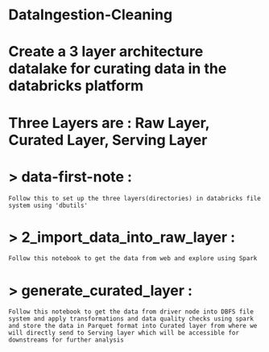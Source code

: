 # DataIngestion-Cleaning

# Create a 3 layer architecture datalake for curating data in the databricks platform

# Three Layers are : Raw Layer, Curated Layer, Serving Layer

# > data-first-note : 
    Follow this to set up the three layers(directories) in databricks file system using 'dbutils'

# > 2_import_data_into_raw_layer :
    Follow this notebook to get the data from web and explore using Spark
    
# > generate_curated_layer : 
    Follow this notebook to get the data from driver node into DBFS file system and apply transformations and data quality checks using spark and store the data in Parquet format into Curated layer from where we will directly send to Serving layer which will be accessible for downstreams for further analysis
